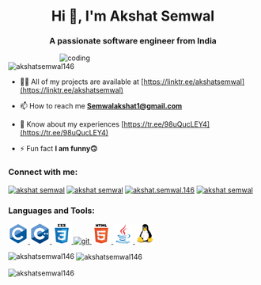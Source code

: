 <h1 align="center">Hi 👋, I'm Akshat Semwal</h1>
<h3 align="center">A passionate software engineer from India</h3>

<img align="right" alt="coding" width="400" src="https://user images.githubusercontent.com/55389276/140866485-8fb1c876-9a8f-4d6a-98de-08c4981eaf70.gif">

<p align="left"> <img src="https://komarev.com/ghpvc/?username=akshatsemwal146&label=Profile%20views&color=0e75b6&style=flat" alt="akshatsemwal146" /> </p>

- 👨‍💻 All of my projects are available at [https://linktr.ee/akshatsemwal](https://linktr.ee/akshatsemwal)

- 📫 How to reach me **Semwalakshat1@gmail.com**

- 📄 Know about my experiences [https://tr.ee/98uQucLEY4](https://tr.ee/98uQucLEY4)

- ⚡ Fun fact **I am funny🙃**

<h3 align="left">Connect with me:</h3>
<p align="left">
<a href="https://linkedin.com/in/akshat semwal" target="blank"><img align="center" src="https://raw.githubusercontent.com/rahuldkjain/github-profile-readme-generator/master/src/images/icons/Social/linked-in-alt.svg" alt="akshat semwal" height="30" width="40" /></a>
<a href="https://fb.com/akshat semwal" target="blank"><img align="center" src="https://raw.githubusercontent.com/rahuldkjain/github-profile-readme-generator/master/src/images/icons/Social/facebook.svg" alt="akshat semwal" height="30" width="40" /></a>
<a href="https://instagram.com/akshat.semwal.146" target="blank"><img align="center" src="https://raw.githubusercontent.com/rahuldkjain/github-profile-readme-generator/master/src/images/icons/Social/instagram.svg" alt="akshat.semwal.146" height="30" width="40" /></a>
<a href="https://www.youtube.com/c/akshat semwal" target="blank"><img align="center" src="https://raw.githubusercontent.com/rahuldkjain/github-profile-readme-generator/master/src/images/icons/Social/youtube.svg" alt="akshat semwal" height="30" width="40" /></a>
</p>

<h3 align="left">Languages and Tools:</h3>
<p align="left"> <a href="https://www.cprogramming.com/" target="_blank" rel="noreferrer"> <img src="https://raw.githubusercontent.com/devicons/devicon/master/icons/c/c-original.svg" alt="c" width="40" height="40"/> </a> <a href="https://www.w3schools.com/cpp/" target="_blank" rel="noreferrer"> <img src="https://raw.githubusercontent.com/devicons/devicon/master/icons/cplusplus/cplusplus-original.svg" alt="cplusplus" width="40" height="40"/> </a> <a href="https://www.w3schools.com/css/" target="_blank" rel="noreferrer"> <img src="https://raw.githubusercontent.com/devicons/devicon/master/icons/css3/css3-original-wordmark.svg" alt="css3" width="40" height="40"/> </a> <a href="https://git-scm.com/" target="_blank" rel="noreferrer"> <img src="https://www.vectorlogo.zone/logos/git-scm/git-scm-icon.svg" alt="git" width="40" height="40"/> </a> <a href="https://www.w3.org/html/" target="_blank" rel="noreferrer"> <img src="https://raw.githubusercontent.com/devicons/devicon/master/icons/html5/html5-original-wordmark.svg" alt="html5" width="40" height="40"/> </a> <a href="https://www.java.com" target="_blank" rel="noreferrer"> <img src="https://raw.githubusercontent.com/devicons/devicon/master/icons/java/java-original.svg" alt="java" width="40" height="40"/> </a> <a href="https://www.linux.org/" target="_blank" rel="noreferrer"> <img src="https://raw.githubusercontent.com/devicons/devicon/master/icons/linux/linux-original.svg" alt="linux" width="40" height="40"/> </a> </p>

<p><img align="left" src="https://github-readme-stats.vercel.app/api/top-langs?username=akshatsemwal146&show_icons=true&locale=en&layout=compact" alt="akshatsemwal146" /></p>

<p>&nbsp;<img align="center" src="https://github-readme-stats.vercel.app/api?username=akshatsemwal146&show_icons=true&locale=en" alt="akshatsemwal146" /></p>

<p><img align="center" src="https://github-readme-streak-stats.herokuapp.com/?user=akshatsemwal146&" alt="akshatsemwal146" /></p>
